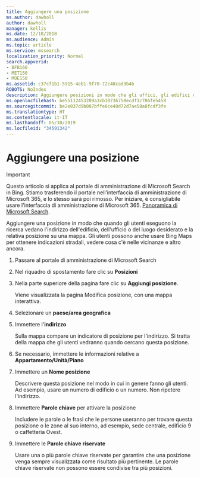 ```yaml
---
title: Aggiungere una posizione
ms.author: dawholl
author: dawholl
manager: kellis
ms.date: 12/18/2018
ms.audience: Admin
ms.topic: article
ms.service: mssearch
localization_priority: Normal
search.appverid:
- BFB160
- MET150
- MOE150
ms.assetid: c37cf1b1-5915-4eb1-9f78-72c48cad3b4b
ROBOTS: NoIndex
description: Aggiungere posizioni in modo che gli uffici, gli edifici e altre aree di lavoro dell'organizzazione compaiano nei risultati del lavoro di Microsoft Search
ms.openlocfilehash: be55112453289a3cb10736750ecdf1c706fe5458
ms.sourcegitcommit: be2e837d9b087bffe6ce40d72d7ae58a8fcdf3fe
ms.translationtype: HT
ms.contentlocale: it-IT
ms.lasthandoff: 05/30/2019
ms.locfileid: "34591342"
---
```

# <a name="add-a-location"></a>Aggiungere una posizione

> [!IMPORTANT]
> Questo articolo si applica al portale di amministrazione di Microsoft Search in Bing. Stiamo trasferendo il portale nell’interfaccia di amministrazione di Microsoft 365, e lo stesso sarà poi rimosso. Per iniziare, è consigliabile usare l'interfaccia di amministrazione di Microsoft 365. [Panoramica di Microsoft Search](overview-microsoft-search.md).
    
Aggiungere una posizione in modo che quando gli utenti eseguono la ricerca vedano l'indirizzo dell'edificio, dell'ufficio o del luogo desiderato e la relativa posizione su una mappa. Gli utenti possono anche usare Bing Maps per ottenere indicazioni stradali, vedere cosa c'è nelle vicinanze e altro ancora.
  
1. Passare al portale di amministrazione di Microsoft Search
    
2. Nel riquadro di spostamento fare clic su **Posizioni**
    
3. Nella parte superiore della pagina fare clic su **Aggiungi posizione**.
    
    Viene visualizzata la pagina Modifica posizione, con una mappa interattiva.
    
4. Selezionare un **paese/area geografica**
    
5. Immettere l'**indirizzo**
    
    Sulla mappa compare un indicatore di posizione per l'indirizzo. Si tratta della mappa che gli utenti vedranno quando cercano questa posizione.
    
6. Se necessario, immettere le informazioni relative a **Appartamento/Unità/Piano** 
    
7. Immettere un **Nome posizione**
    
    Descrivere questa posizione nel modo in cui in genere fanno gli utenti. Ad esempio, usare un numero di edificio o un numero. Non ripetere l'indirizzo.
    
8. Immettere **Parole chiave** per attivare la posizione 
    
    Includere le parole o le frasi che le persone useranno per trovare questa posizione o le zone al suo interno, ad esempio, sede centrale, edificio 9 o caffetteria Ovest.
    
9. Immettere le **Parole chiave riservate**
    
    Usare una o più parole chiave riservate per garantire che una posizione venga sempre visualizzata come risultato più pertinente. Le parole chiave riservate non possono essere condivise tra più posizioni.

  

